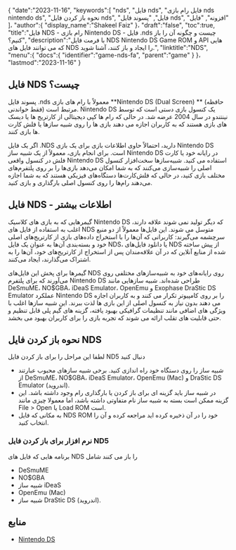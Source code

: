 {
   "date":"2023-11-16",
   "keywords":[
"nds",
"فایل nds",
"فایل رام بازی nds nintendo ds",
"نحوه باز کردن فایل nds",
"فایل",
"پسوند فایل nds",
"افزونه",
"فایل"
]،
   "author":{
      "display_name":"Shakeel Faiz"
}،
   "draft":"false",
   "toc":true,
   "title":"فایل NDS - رام بازی Nintendo DS - فایل .nds چیست و چگونه آن را باز کنیم؟",
   "description":"با فرمت فایل NDS Nintendo DS Game ROM و API هایی که می توانند فایل های NDS را ایجاد و باز کنند، آشنا شوید.",
   "linktitle":"NDS",
   "menu":{
      "docs":{
         "identifier":"game-nds-fa",
         "parent":"game"
}
}،
   "lastmod":"2023-11-16"
}

## فایل NDS چیست؟

پسوند فایل .nds معمولاً با رام های بازی **Nintendo DS (Dual Screen) ** (حافظه فقط خواندنی) مرتبط است. Nintendo DS یک کنسول بازی دستی است که توسط نینتندو در سال 2004 عرضه شد. در حالی که رام ها کپی دیجیتالی از کارتریج ها یا دیسک های بازی هستند که به کاربران اجازه می دهند بازی ها را روی شبیه سازها یا فلش کارت ها بازی کنند.

اگر یک فایل .NDS دارید، احتمالاً حاوی اطلاعات بازی برای یک بازی Nintendo DS است. برای انجام بازی، معمولاً از یک شبیه ساز Nintendo DS در رایانه خود یا کارت فلش در کنسول واقعی Nintendo DS استفاده می کنید. شبیه‌سازها سخت‌افزار کنسول اصلی را شبیه‌سازی می‌کنند که به شما امکان می‌دهد بازی‌ها را بر روی پلتفرم‌های مختلف بازی کنید، در حالی که فلش‌کارت‌ها دستگاه‌های فیزیکی هستند که به شما اجازه می‌دهند رام‌ها را روی کنسول اصلی بارگذاری و بازی کنید.

## فایل NDS - اطلاعات بیشتر

گیمرهایی که به بازی های کلاسیک Nintendo DS که دیگر تولید نمی شوند علاقه دارند، اغلب به استفاده از فایل های NDS متوسل می شوند. این فایل‌ها معمولاً از دو منبع سرچشمه می‌گیرند: کاربرانی که آن‌ها را با استخراج داده‌های بازی از کارتریج‌های اصلی خود و بسته‌بندی آن‌ها به عنوان یک فایل NDS، یا دانلود فایل‌های NDS از پیش ساخته شده از منابع آنلاین که در آن علاقه‌مندان پس از استخراج از کارتریج‌های خود، آن‌ها را به اشتراک می‌گذارند، ایجاد می‌کنند.

گیمرها برای پخش این فایل‌های NDS روی رایانه‌های خود به شبیه‌سازهای مختلفی روی می‌آورند که برای پلتفرم Nintendo DS طراحی شده‌اند. شبیه سازهایی مانند DeSmuME، NO$GBA، iDeaS Emulator، OpenEmu و Exophase DraStic DS Emulator عملکرد Nintendo DS را بر روی کامپیوتر تکرار می کنند و به کاربران اجازه می دهند بدون نیاز به کنسول اصلی از این بازی ها لذت ببرند. این شبیه سازها اغلب با ویژگی های اضافی مانند تنظیمات گرافیکی بهبود یافته، گزینه های گیم پلی قابل تنظیم و حتی قابلیت های تقلب ارائه می شوند که تجربه بازی را برای کاربران بهبود می بخشد.

## نحوه باز کردن فایل NDS

لطفا این مراحل را برای باز کردن فایل ND5 دنبال کنید

- شبیه ساز را روی دستگاه خود راه اندازی کنید. برخی شبیه سازهای محبوب عبارتند از DeSmuME، NO$GBA، iDeaS Emulator، OpenEmu (Mac) و DraStic DS Emulator (اندروید).
- در شبیه ساز باید گزینه ای برای باز کردن یا بارگذاری رام وجود داشته باشد. این گزینه ممکن است بسته به شبیه ساز نام متفاوتی داشته باشد، اما معمولا چیزی مانند File > Open یا Load ROM است.
- به مکانی که فایل NDS ROM خود را در آن ذخیره کرده اید مراجعه کرده و آن را انتخاب کنید.

### نرم افزار برای باز کردن فایل ND5

برنامه هایی که فایل های NDS را باز می کنند شامل

- DeSmuME
- NO$GBA
- شبیه ساز iDeaS
- OpenEmu (Mac)
- شبیه ساز DraStic DS (اندروید).

## منابع
* [Nintendo DS](https://en.wikipedia.org/wiki/Nintendo_DS)


